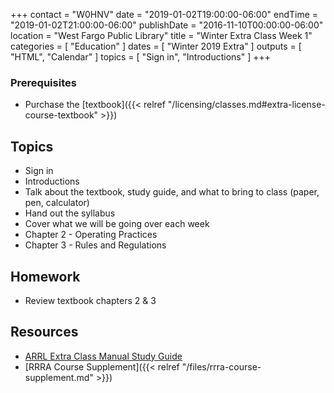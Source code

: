 +++
contact = "W0HNV"
date = "2019-01-02T19:00:00-06:00"
endTime = "2019-01-02T21:00:00-06:00"
publishDate = "2016-11-10T00:00:00-06:00"
location = "West Fargo Public Library"
title = "Winter Extra Class Week 1"
categories = [ "Education" ]
dates = [ "Winter 2019 Extra" ]
outputs = [ "HTML", "Calendar" ]
topics = [ "Sign in", "Introductions" ]
+++
### Prerequisites

* Purchase the [textbook]({{< relref "/licensing/classes.md#extra-license-course-textbook" >}})

## Topics

* Sign in
* Introductions
* Talk about the textbook, study guide, and what to bring to class (paper, pen, calculator)
* Hand out the syllabus
* Cover what we will be going over each week
* Chapter 2 - Operating Practices
* Chapter 3 - Rules and Regulations

## Homework

* Review textbook chapters 2 & 3

## Resources

* [ARRL Extra Class Manual Study Guide](http://www.arrl.org/files/file/Extra%20Class%20License%20Manual/ECLM%2011th%20edition/ECLM%202016%20Studyguide.pdf)
* [RRRA Course Supplement]({{< relref "/files/rrra-course-supplement.md" >}})
